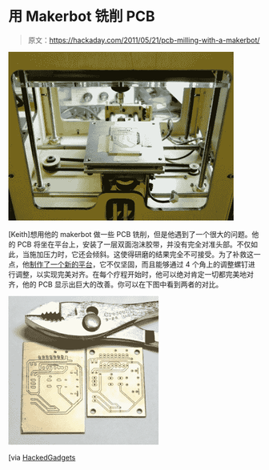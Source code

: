 # 用 Makerbot 铣削 PCB

> 原文：<https://hackaday.com/2011/05/21/pcb-milling-with-a-makerbot/>

![](img/5e2c400bc13d722991b234d2ca09e103.png "maker")

[Keith]想用他的 makerbot 做一些 PCB 铣削，但是他遇到了一个很大的问题。他的 PCB 将坐在平台上，安装了一层双面泡沫胶带，并没有完全对准头部。不仅如此，当施加压力时，它还会倾斜。这使得研磨的结果完全不可接受。为了补救这一点，他[制作了一个新的平台](http://www.neufeld.newton.ks.us/electronics/?p=1302)，它不仅坚固，而且能够通过 4 个角上的调整螺钉进行调整，以实现完美对齐。在每个疗程开始时，他可以绝对肯定一切都完美地对齐，他的 PCB 显示出巨大的改善。你可以在下图中看到两者的对比。

![](img/7fdce435d1a91459b0aab29a2796feea.png "fixed")

[via [HackedGadgets](http://hackedgadgets.com/2011/05/15/pcb-milling-using-a-makerbot/)